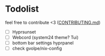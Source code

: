 # Todolist

feel free to contribute <3 ([CONTRIBUTING.md](CONTRIBUTING.md))

- [ ] Hyprsunset
- [ ] Webcord (system24 theme? Tui)
- [ ] bottom bar settings hyprpanel
- [ ] check gvolpe/nix-config
